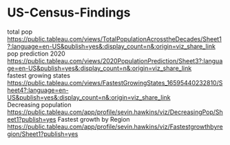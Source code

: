 # US-Census-Findings
total pop https://public.tableau.com/views/TotalPopulationAcrosstheDecades/Sheet1?:language=en-US&publish=yes&:display_count=n&:origin=viz_share_link <br>
pop prediction 2020 https://public.tableau.com/views/2020PopulationPrediction/Sheet3?:language=en-US&publish=yes&:display_count=n&:origin=viz_share_link <br>
fastest growing states https://public.tableau.com/views/FastestGrowingStates_16595440232810/Sheet4?:language=en-US&publish=yes&:display_count=n&:origin=viz_share_link <br>
Decreasing population https://public.tableau.com/app/profile/sevin.hawkins/viz/DecreasingPop/Sheet1?publish=yes
Fastest growth by Region https://public.tableau.com/app/profile/sevin.hawkins/viz/Fastestgrowthbyregion/Sheet1?publish=yes